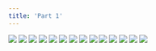 ```yaml
---
title: 'Part 1'
---
```


![](001.png)
![](002.png)
![](003.png)
![](004.png)
![](005.png)
![](006.png)
![](007.png)
![](008.png)
![](009.png)
![](010.png)
![](011.png)
![](012.png)
![](013.png)
![](014.png)